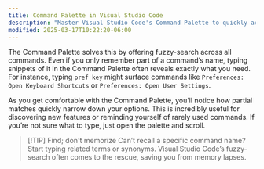 ```yaml
---
title: Command Palette in Visual Studio Code
description: "Master Visual Studio Code's Command Palette to quickly access commands and customize keybindings"
modified: 2025-03-17T10:22:20-06:00
---
```


The Command Palette solves this by offering fuzzy-search across all commands. Even if you only remember part of a command’s name, typing snippets of it in the Command Palette often reveals exactly what you need. For instance, typing `pref key` might surface commands like `Preferences: Open Keyboard Shortcuts` or `Preferences: Open User Settings`.

As you get comfortable with the Command Palette, you’ll notice how partial matches quickly narrow down your options. This is incredibly useful for discovering new features or reminding yourself of rarely used commands. If you’re not sure what to type, just open the palette and scroll.

> [!TIP] Find; don't memorize
> Can’t recall a specific command name? Start typing related terms or synonyms. Visual Studio Code’s fuzzy-search often comes to the rescue, saving you from memory lapses.
